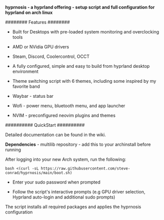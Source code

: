 **hyprnosis - a hyprland offering - setup script and full configuration for hyprland on arch linux**

########
Features
########

- Built for Desktops with pre-loaded system monitoring and overclocking tools
- AMD or NVidia GPU drivers
- Steam, Discord, Coolercontrol, OCCT
- A fully configured, simple and easy to build from hyprland desktop environment
- Theme switching script with 6 themes, including some inspired by my favorite band

- Waybar - status bar
- Wofi - power menu, bluetooth menu, and app launcher 
- NVIM - preconfigured neovim plugins and themes

##########
QuickStart
##########

Detailed documentation can be found in the wiki.

**Dependencies** - multilib repository - add this to your archinstall before running

After logging into your new Arch system, run the following:

    bash <(curl -sL https://raw.githubusercontent.com/steve-conrad/hyprnosis/main/boot.sh)

- Enter your sudo password when prompted

- Follow the script's interactive prompts (e.g GPU driver selection, Hyprland auto-login and additional sudo prompts)

The script installs all required packages and applies the hyprnosis configuration

